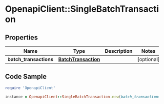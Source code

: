 # OpenapiClient::SingleBatchTransaction

## Properties

Name | Type | Description | Notes
------------ | ------------- | ------------- | -------------
**batch_transactions** | [**BatchTransaction**](BatchTransaction.md) |  | [optional] 

## Code Sample

```ruby
require 'OpenapiClient'

instance = OpenapiClient::SingleBatchTransaction.new(batch_transactions: null)
```


